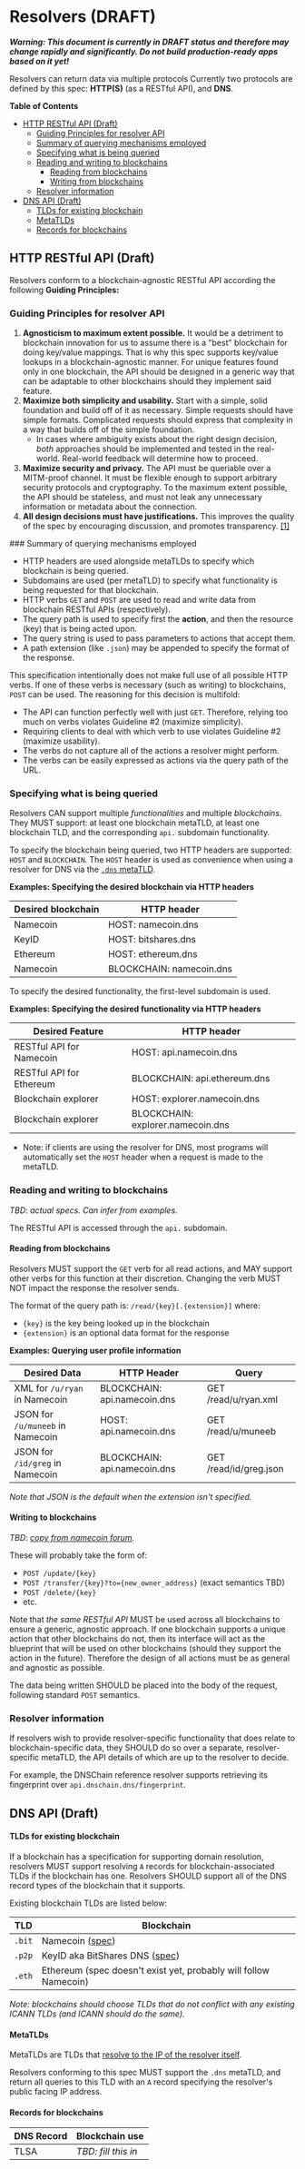 # Resolvers (DRAFT)

***Warning: This document is currently in DRAFT status and therefore may change rapidly and significantly. Do not build production-ready apps based on it yet!***

Resolvers can return data via multiple protocols Currently two protocols are defined by this spec: __HTTP(S)__ (as a RESTful API), and __DNS__.

__Table of Contents__

- [HTTP RESTful API (Draft)](<#HTTP>)
    - [Guiding Principles for resolver API](<#Guiding>)
    - [Summary of querying mechanisms employed](<#Mechanisms>)
    - [Specifying what is being queried](<#Specifying>)
    - [Reading and writing to blockchains](<#Reading>)
        - [Reading from blockchains](<#Reading>)
        - [Writing from blockchains](<#Writing>)
    - [Resolver information](<#Resolver>)
- [DNS API (Draft)](<#DNS>)
    - [TLDs for existing blockchain](<#TLDs>)
    - [MetaTLDs](<#MetaTLDs>)
    - [Records for blockchains](<#Records>)

## HTTP RESTful API (Draft)<a name="HTTP"/>

Resolvers conform to a blockchain-agnostic RESTful API according the following __Guiding Principles:__

### Guiding Principles for resolver API<a name="Guiding"/>

1. __Agnosticism to maximum extent possible.__ It would be a detriment to blockchain innovation for us to assume there is a "best" blockchain for doing key/value mappings. That is why this spec supports key/value lookups in a blockchain-agnostic manner. For unique features found only in one blockchain, the API should be designed in a generic way that can be adaptable to other blockchains should they implement said feature.
2. __Maximize both simplicity and usability.__ Start with a simple, solid foundation and build off of it as necessary. Simple requests should have simple formats. Complicated requests should express that complexity in a way that builds off of the simple foundation.
    - In cases where ambiguity exists about the right design decision, _both_ approaches should be implemented and tested in the real-world. Real-world feedback will determine how to proceed.
3. __Maximize security and privacy.__ The API must be queriable over a MITM-proof channel. It must be flexible enough to support arbitrary security protocols and cryptography. To the maximum extent possible, the API should be stateless, and must not leak any unnecessary information or metadata about the connection.
4. __All design decisions must have justifications.__ This improves the quality of the spec by encouraging discussion, and promotes transparency. [[1]](https://forum.namecoin.info/viewtopic.php?p=10750#p10750)

<a name="Mechanisms"/>
### Summary of querying mechanisms employed

- HTTP headers are used alongside metaTLDs to specify which blockchain is being queried.
- Subdomains are used (per metaTLD) to specify what functionality is being requested for that blockchain.
- HTTP verbs `GET` and `POST` are used to read and write data from blockchain RESTful APIs (respectively).
- The query path is used to specify first the __action__, and then the resource (key) that is being acted upon.
- The query string is used to pass parameters to actions that accept them.
- A path extension (like `.json`) may be appended to specify the format of the response.

This specification intentionally does not make full use of all possible HTTP verbs. If one of these verbs is necessary (such as writing) to blockchains, `POST` can be used.
The reasoning for this decision is multifold:

- The API can function perfectly well with just `GET`. Therefore, relying too much on verbs violates Guideline #2 (maximize simplicity).
- Requiring clients to deal with which verb to use violates Guideline #2 (maximize usability).
- The verbs do not capture all of the actions a resolver might perform.
- The verbs can be easily expressed as actions via the query path of the URL.

### Specifying what is being queried<a name="Specifying"/>

Resolvers CAN support multiple _functionalities_ and multiple _blockchains_. They MUST support: at least one blockchain metaTLD, at least one blockchain TLD, and the corresponding `api.` subdomain functionality.

To specify the blockchain being queried, two HTTP headers are supported: `HOST` and `BLOCKCHAIN`. The `HOST` header is used as convenience when using a resolver for DNS via the [`.dns` metaTLD](<#metatlds>).

__Examples: Specifying the desired blockchain via HTTP headers__

| Desired blockchain |       HTTP header        |
|--------------------|--------------------------|
| Namecoin           | HOST: namecoin.dns       |
| KeyID              | HOST: bitshares.dns      |
| Ethereum           | HOST: ethereum.dns       |
| Namecoin           | BLOCKCHAIN: namecoin.dns |

To specify the desired functionality, the first-level subdomain is used.

__Examples: Specifying the desired functionality via HTTP headers__

|     Desired Feature      |            HTTP header            |
|--------------------------|-----------------------------------|
| RESTful API for Namecoin | HOST: api.namecoin.dns            |
| RESTful API for Ethereum | BLOCKCHAIN: api.ethereum.dns      |
| Blockchain explorer      | HOST: explorer.namecoin.dns       |
| Blockchain explorer      | BLOCKCHAIN: explorer.namecoin.dns |

- Note: if clients are using the resolver for DNS, most programs will automatically set the `HOST` header when a request is made to the metaTLD.

### Reading and writing to blockchains<a name="Reading"/>

_TBD: actual specs. Can infer from examples._

The RESTful API is accessed through the `api.` subdomain.

#### Reading from blockchains<a name="Reading"/>

Resolvers MUST support the `GET` verb for all read actions, and MAY support other verbs for this function at their discretion.
Changing the verb MUST NOT impact the response the resolver sends.

The format of the query path is: `/read/{key}[.{extension}]` where:

- `{key}` is the key being looked up in the blockchain
- `{extension}` is an optional data format for the response

__Examples: Querying user profile information__

|           Desired Data           |         HTTP Header          |         Query          |
|----------------------------------|------------------------------|------------------------|
| XML for `/u/ryan` in Namecoin    | BLOCKCHAIN: api.namecoin.dns | GET /read/u/ryan.xml   |
| JSON for `/u/muneeb` in Namecoin | HOST: api.namecoin.dns       | GET /read/u/muneeb     |
| JSON for `/id/greg` in Namecoin  | BLOCKCHAIN: api.namecoin.dns | GET /read/id/greg.json |

_Note that JSON is the default when the extension isn't specified._

#### Writing to blockchains<a name="Writing"/>

_TBD: [copy from namecoin forum](https://forum.namecoin.info/viewtopic.php?p=10750#p10750)._

These will probably take the form of:

- `POST /update/{key}`
- `POST /transfer/{key}?to={new_owner_address}` (exact semantics TBD)
- `POST /delete/{key}`
- etc.

Note that *the same RESTful API* MUST be used across all blockchains to ensure a generic, agnostic approach.
If one blockchain supports a unique action that other blockchains do not, then its interface will act as the
blueprint that will be used on other blockchains (should they support the action in the future). Therefore
the design of all actions must be as general and agnostic as possible.

The data being written SHOULD be placed into the body of the request, following standard `POST` semantics.

### Resolver information<a name="Resolver"/>

If resolvers wish to provide resolver-specific functionality that does relate to blockchain-specific
data, they SHOULD do so over a separate, resolver-specific metaTLD, the API details of which are up
to the resolver to decide.

For example, the DNSChain reference resolver supports retrieving its fingerprint over `api.dnschain.dns/fingerprint`.

## DNS API (Draft)<a name="DNS"/>

#### TLDs for existing blockchain<a name="TLDs"/>

If a blockchain has a specification for supporting domain resolution, resolvers MUST support resolving `A` records
for blockchain-associated TLDs if the blockchain has one. Resolvers SHOULD support all of the DNS record types of
the blockchain that it supports.

Existing blockchain TLDs are listed below:

|  TLD   |                                           Blockchain                                           |
|--------|------------------------------------------------------------------------------------------------|
| `.bit` | Namecoin ([spec](https://wiki.namecoin.info/index.php?title=Domain_Name_Specification))        |
| `.p2p` | KeyID aka BitShares DNS ([spec](http://wiki.bitshares.org/index.php/.p2p_%28BitShares_DNS%29)) |
| `.eth` | Ethereum (spec doesn't exist yet, probably will follow Namecoin)                               |

_Note: blockchains should choose TLDs that do not conflict with any existing ICANN TLDs (and ICANN should do the same)._ 

#### MetaTLDs<a name="MetaTLDs"/>

MetaTLDs are TLDs that [resolve to the IP of the resolver itself](http://blog.okturtles.com/2014/02/introducing-the-dotdns-metatld/).

Resolvers conforming to this spec MUST support the `.dns` metaTLD, and return all queries to this TLD with an `A` record specifying the resolver's public facing IP address.

#### Records for blockchains<a name="Records"/>

| DNS Record |    Blockchain use   |
|------------|---------------------|
| TLSA       | _TBD: fill this in_ |
